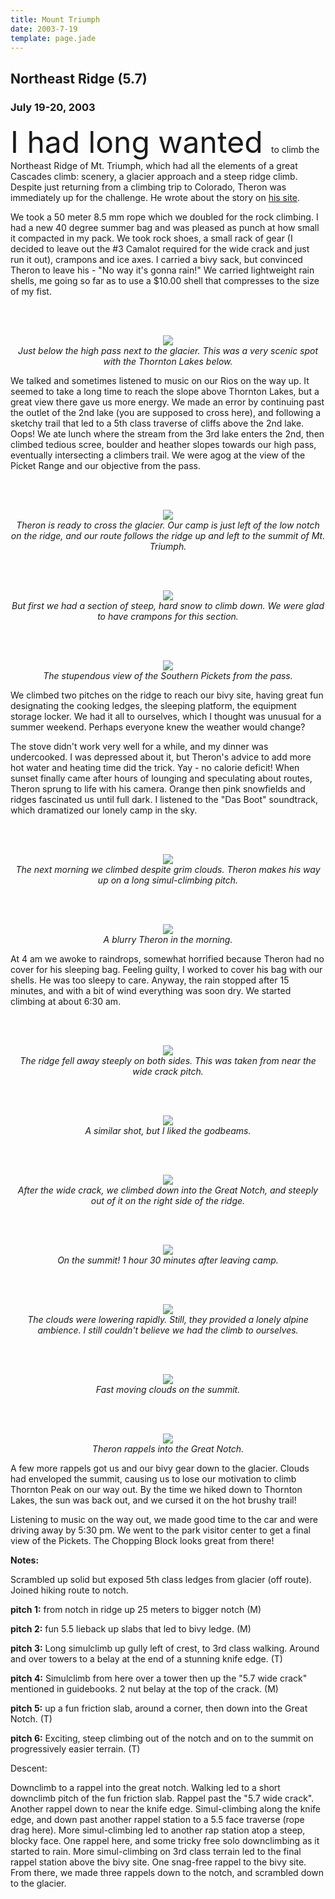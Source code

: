```yaml
---
title: Mount Triumph
date: 2003-7-19
template: page.jade
---
```


<h2>Northeast Ridge (5.7)</h2>
<h3>July 19-20, 2003</h3>


<font size=+5>I had long wanted </font> to climb the Northeast Ridge of Mt. Triumph, which had
all the elements of a great Cascades climb: scenery, a glacier approach
and a steep ridge climb. Despite just returning from
a climbing trip to Colorado, Theron was immediately up for the challenge.
He wrote about the story on
<a href="http://www.theronwelch.com/mountains/pnw/north/triumph/index.htm">his site</a>.


We took a 50 meter 8.5 mm rope which we doubled for the rock climbing.
I had a new 40 degree summer bag and was pleased as punch at how small it
compacted in my pack. We took rock shoes, a small rack of gear (I decided
to leave out the #3 Camalot required for the wide crack and just run it out),
crampons and ice axes. I carried a bivy sack, but convinced Theron to leave
his - "No way it's gonna rain!" We carried lightweight rain shells, me going
so far as to use a $10.00 shell that compresses to the size of my fist. 


<br><br><center>
<img src="images/tophgully.jpg"><br>
<i>Just below the high pass next to the glacier. This was a very scenic spot with the Thornton Lakes below.</i><br></center>



We talked and sometimes listened to music on our Rios on the way up.
It seemed to take a long time to reach the slope above Thornton Lakes,
but a great view there gave us more energy. We made an error by continuing
past the outlet of the 2nd lake (you are supposed to cross here), and 
following a sketchy trail that led to a 5th class traverse of cliffs
above the 2nd lake. Oops! We ate lunch where the stream from the
3rd lake enters the 2nd, then climbed tedious scree, boulder and
heather slopes towards our high pass, eventually intersecting
a climbers trail. We were agog at the view of the Picket Range and
our objective from the pass. 


<br><br><center>
<img src="images/onglaciert.jpg"><br>
<i>Theron is ready to cross the glacier. Our camp is just left of the low notch on the ridge, and our route follows the ridge up and left to the summit of Mt. Triumph.</i><br></center>

<br><br><center>
<img src="images/steepsnowb.jpg"><br>
<i>But first we had a section of steep, hard snow to climb down. We were glad to have crampons for this section.</i><br></center>

<br><br><center>
<img src="images/southpickets.jpg"><br>
<i>The stupendous view of the Southern Pickets from the pass.</i><br></center>



We climbed two pitches on the ridge to reach our bivy site, having
great fun designating the cooking ledges, the sleeping platform,
the equipment storage locker. We had it all to ourselves, which I
thought was unusual for a summer weekend. Perhaps everyone knew the
weather would change?


The stove didn't work very well for a while, and my dinner was undercooked.
I was depressed about it, but Theron's advice to add more hot water and
heating time did the trick. Yay - no calorie deficit! When sunset finally
came after hours of lounging and speculating about routes, Theron sprung
to life with his camera. Orange then pink snowfields and ridges fascinated
us until full dark. I listened to the "Das Boot" soundtrack, which 
dramatized our lonely camp in the sky.


<br><br><center>
<img src="images/darkridge.jpg"><br>
<i>The next morning we climbed despite grim clouds. Theron makes his way up on a long simul-climbing pitch.</i><br></center>

<br><br><center>
<img src="images/partwayup.jpg"><br>
<i>A blurry Theron in the morning.</i><br></center>



At 4 am we awoke to raindrops, somewhat horrified because Theron had no
cover for his sleeping bag. Feeling guilty, I worked to cover his bag with
our shells. He was too sleepy to care. Anyway, the rain stopped after 15
minutes, and with a bit of wind everything was soon dry. We started climbing
at about 6:30 am. 


<br><br><center>
<img src="images/theronridge1.jpg"><br>
<i>The ridge fell away steeply on both sides. This was taken from near the wide crack pitch.</i><br></center>

<br><br><center>
<img src="images/theronridge3.jpg"><br>
<i>A similar shot, but I liked the godbeams.</i><br></center>

<br><br><center>
<img src="images/therstepout.jpg"><br>
<i>After the wide crack, we climbed down into the Great Notch, and steeply out of it on the right side of the ridge.</i><br></center>

<br><br><center>
<img src="images/summittime.jpg"><br>
<i>On the summit! 1 hour 30 minutes after leaving camp.</i><br></center>

<br><br><center>
<img src="images/summitclouds.jpg"><br>
<i>The clouds were lowering rapidly. Still, they provided a lonely alpine ambience. I still couldn't believe we had the climb to ourselves.</i><br></center>

<br><br><center>
<img src="images/stormclouds.jpg"><br>
<i>Fast moving clouds on the summit.</i><br></center>

<br><br><center>
<img src="images/theronrap.jpg"><br>
<i>Theron rappels into the Great Notch.</i><br></center>



A few more rappels got us and our bivy gear down to the glacier.
Clouds had enveloped the summit, causing us to lose our motivation to
climb Thornton Peak on our way out. By the time we hiked down to Thornton
Lakes, the sun was back out, and we cursed it on the hot brushy trail!


Listening to music on the way out, we made good time to the car and were
driving away by 5:30 pm. We went to the park visitor center to get a final
view of the Pickets. The Chopping Block looks great from there!


<b>Notes:</b>


Scrambled up solid but exposed 5th class ledges from glacier (off route).
Joined hiking route to notch.


<b>pitch 1:</b> from notch in ridge up 25 meters to bigger notch (M)


<b>pitch 2:</b> fun 5.5 lieback up slabs that led to bivy ledge. (M)


<b>pitch 3:</b> Long simulclimb up gully left of crest, to 3rd class walking. Around and over
towers to a belay at the end of a stunning knife edge. (T)


<b>pitch 4:</b> Simulclimb from here over a tower then up the "5.7 wide crack" mentioned
in guidebooks. 2 nut belay at the top of the crack. (M)


<b>pitch 5:</b> up a fun friction slab, around a corner, then down into the Great Notch. (T)


<b>pitch 6:</b> Exciting, steep climbing out of the notch and on to the summit on
progressively easier terrain. (T)


Descent:


Downclimb to a rappel into the great notch. Walking led to a short downclimb pitch
of the fun friction slab. Rappel past the "5.7 wide crack". Another rappel down
to near the knife edge. Simul-climbing along the knife edge, and down past another
rappel station to a 5.5 face traverse (rope drag here). More simul-climbing led
to another rap station atop a steep, blocky face. One rappel here, and some tricky
free solo downclimbing as it started to rain. More simul-climbing on 3rd class
terrain led to the final rappel station above the bivy site. One snag-free rappel
to the bivy site. From there, we made three rappels down to the notch, and scrambled down to the glacier.

